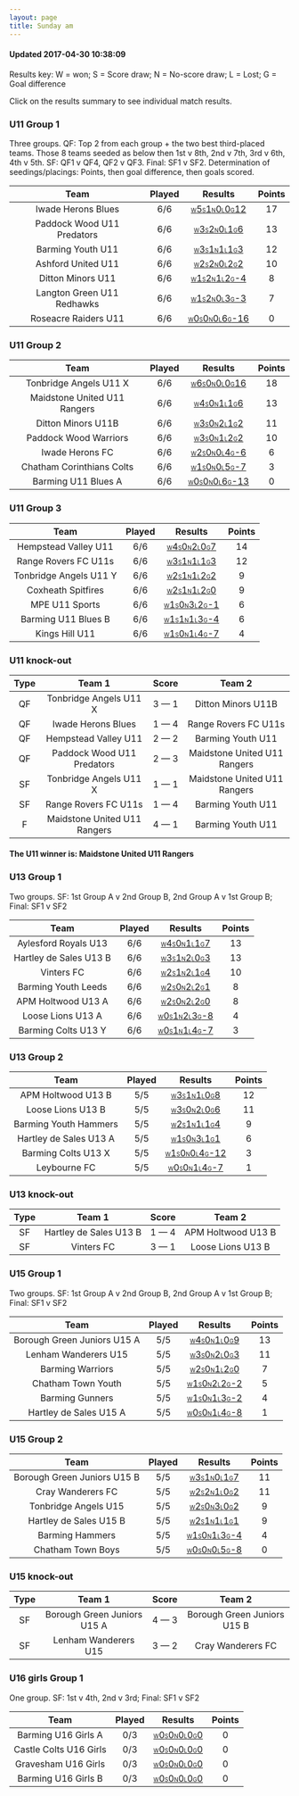 ```yaml
---
layout: page
title: Sunday am
---
```


#### Updated 2017-04-30 10:38:09 

Results key: W = won; S = Score draw; N = No-score draw; L = Lost; G = Goal difference

Click on the results summary to see individual match results.


### U11 Group 1
 Three groups. QF: Top 2 from each group + the two best third-placed teams. Those 8 teams seeded as below then 1st v 8th, 2nd v 7th, 3rd v 6th, 4th v 5th. SF: QF1 v QF4, QF2 v QF3. Final: SF1 v SF2. Determination of seedings/placings: Points, then goal difference, then goals scored.

|            Team            |  Played  |                                                                                     Results                                                                                     |  Points  |
|:--------------------------:|:--------:|:-------------------------------------------------------------------------------------------------------------------------------------------------------------------------------:|:--------:|
|     Iwade Herons Blues     |   6/6    |     <a href="teamres/Iwade-Herons-Blues.html"><font size="1">W</font>5<font size="1">S</font>1<font size="1">N</font>0<font size="1">L</font>0<font size="1">G</font>12</a>     |    17    |
| Paddock Wood U11 Predators |   6/6    | <a href="teamres/Paddock-Wood-U11-Predators.html"><font size="1">W</font>3<font size="1">S</font>2<font size="1">N</font>0<font size="1">L</font>1<font size="1">G</font>6</a>  |    13    |
|     Barming Youth U11      |   6/6    |      <a href="teamres/Barming-Youth-U11.html"><font size="1">W</font>3<font size="1">S</font>1<font size="1">N</font>1<font size="1">L</font>1<font size="1">G</font>3</a>      |    12    |
|     Ashford United U11     |   6/6    |     <a href="teamres/Ashford-United-U11.html"><font size="1">W</font>2<font size="1">S</font>2<font size="1">N</font>0<font size="1">L</font>2<font size="1">G</font>2</a>      |    10    |
|     Ditton Minors U11      |   6/6    |     <a href="teamres/Ditton-Minors-U11.html"><font size="1">W</font>1<font size="1">S</font>2<font size="1">N</font>1<font size="1">L</font>2<font size="1">G</font>-4</a>      |    8     |
| Langton Green U11 Redhawks |   6/6    | <a href="teamres/Langton-Green-U11-Redhawks.html"><font size="1">W</font>1<font size="1">S</font>2<font size="1">N</font>0<font size="1">L</font>3<font size="1">G</font>-3</a> |    7     |
|    Roseacre Raiders U11    |   6/6    |   <a href="teamres/Roseacre-Raiders-U11.html"><font size="1">W</font>0<font size="1">S</font>0<font size="1">N</font>0<font size="1">L</font>6<font size="1">G</font>-16</a>    |    0     |



### U11 Group 2

|             Team             |  Played  |                                                                                     Results                                                                                      |  Points  |
|:----------------------------:|:--------:|:--------------------------------------------------------------------------------------------------------------------------------------------------------------------------------:|:--------:|
|    Tonbridge Angels U11 X    |   6/6    |   <a href="teamres/Tonbridge-Angels-U11-X.html"><font size="1">W</font>6<font size="1">S</font>0<font size="1">N</font>0<font size="1">L</font>0<font size="1">G</font>16</a>    |    18    |
| Maidstone United U11 Rangers |   6/6    | <a href="teamres/Maidstone-United-U11-Rangers.html"><font size="1">W</font>4<font size="1">S</font>0<font size="1">N</font>1<font size="1">L</font>1<font size="1">G</font>6</a> |    13    |
|      Ditton Minors U11B      |   6/6    |      <a href="teamres/Ditton-Minors-U11B.html"><font size="1">W</font>3<font size="1">S</font>0<font size="1">N</font>2<font size="1">L</font>1<font size="1">G</font>2</a>      |    11    |
|    Paddock Wood Warriors     |   6/6    |    <a href="teamres/Paddock-Wood-Warriors.html"><font size="1">W</font>3<font size="1">S</font>0<font size="1">N</font>1<font size="1">L</font>2<font size="1">G</font>2</a>     |    10    |
|       Iwade Herons FC        |   6/6    |       <a href="teamres/Iwade-Herons-FC.html"><font size="1">W</font>2<font size="1">S</font>0<font size="1">N</font>0<font size="1">L</font>4<font size="1">G</font>-6</a>       |    6     |
|  Chatham Corinthians Colts   |   6/6    |  <a href="teamres/Chatham-Corinthians-Colts.html"><font size="1">W</font>1<font size="1">S</font>0<font size="1">N</font>0<font size="1">L</font>5<font size="1">G</font>-7</a>  |    3     |
|     Barming U11 Blues A      |   6/6    |    <a href="teamres/Barming-U11-Blues-A.html"><font size="1">W</font>0<font size="1">S</font>0<font size="1">N</font>0<font size="1">L</font>6<font size="1">G</font>-13</a>     |    0     |



### U11 Group 3

|          Team          |  Played  |                                                                                  Results                                                                                   |  Points  |
|:----------------------:|:--------:|:--------------------------------------------------------------------------------------------------------------------------------------------------------------------------:|:--------:|
|  Hempstead Valley U11  |   6/6    |  <a href="teamres/Hempstead-Valley-U11.html"><font size="1">W</font>4<font size="1">S</font>0<font size="1">N</font>2<font size="1">L</font>0<font size="1">G</font>7</a>  |    14    |
|  Range Rovers FC U11s  |   6/6    |  <a href="teamres/Range-Rovers-FC-U11s.html"><font size="1">W</font>3<font size="1">S</font>1<font size="1">N</font>1<font size="1">L</font>1<font size="1">G</font>3</a>  |    12    |
| Tonbridge Angels U11 Y |   6/6    | <a href="teamres/Tonbridge-Angels-U11-Y.html"><font size="1">W</font>2<font size="1">S</font>1<font size="1">N</font>1<font size="1">L</font>2<font size="1">G</font>2</a> |    9     |
|   Coxheath Spitfires   |   6/6    |   <a href="teamres/Coxheath-Spitfires.html"><font size="1">W</font>2<font size="1">S</font>1<font size="1">N</font>1<font size="1">L</font>2<font size="1">G</font>0</a>   |    9     |
|     MPE U11 Sports     |   6/6    |    <a href="teamres/MPE-U11-Sports.html"><font size="1">W</font>1<font size="1">S</font>0<font size="1">N</font>3<font size="1">L</font>2<font size="1">G</font>-1</a>     |    6     |
|  Barming U11 Blues B   |   6/6    |  <a href="teamres/Barming-U11-Blues-B.html"><font size="1">W</font>1<font size="1">S</font>1<font size="1">N</font>1<font size="1">L</font>3<font size="1">G</font>-4</a>  |    6     |
|     Kings Hill U11     |   6/6    |    <a href="teamres/Kings-Hill-U11.html"><font size="1">W</font>1<font size="1">S</font>0<font size="1">N</font>1<font size="1">L</font>4<font size="1">G</font>-7</a>     |    4     |



### U11 knock-out
 

|  Type  |            Team 1            |    Score    |            Team 2            |
|:------:|:----------------------------:|:-----------:|:----------------------------:|
|   QF   |    Tonbridge Angels U11 X    | 3 &mdash; 1 |      Ditton Minors U11B      |
|   QF   |      Iwade Herons Blues      | 1 &mdash; 4 |     Range Rovers FC U11s     |
|   QF   |     Hempstead Valley U11     | 2 &mdash; 2 |      Barming Youth U11       |
|   QF   |  Paddock Wood U11 Predators  | 2 &mdash; 3 | Maidstone United U11 Rangers |
|   SF   |    Tonbridge Angels U11 X    | 1 &mdash; 1 | Maidstone United U11 Rangers |
|   SF   |     Range Rovers FC U11s     | 1 &mdash; 4 |      Barming Youth U11       |
|   F    | Maidstone United U11 Rangers | 4 &mdash; 1 |      Barming Youth U11       |


#### The U11 winner is: Maidstone United U11 Rangers
### U13 Group 1
 Two groups. SF: 1st Group A v 2nd Group B, 2nd Group A v 1st Group B; Final: SF1 v SF2

|          Team          |  Played  |                                                                                  Results                                                                                   |  Points  |
|:----------------------:|:--------:|:--------------------------------------------------------------------------------------------------------------------------------------------------------------------------:|:--------:|
|  Aylesford Royals U13  |   6/6    |  <a href="teamres/Aylesford-Royals-U13.html"><font size="1">W</font>4<font size="1">S</font>0<font size="1">N</font>1<font size="1">L</font>1<font size="1">G</font>7</a>  |    13    |
| Hartley de Sales U13 B |   6/6    | <a href="teamres/Hartley-de-Sales-U13-B.html"><font size="1">W</font>3<font size="1">S</font>1<font size="1">N</font>2<font size="1">L</font>0<font size="1">G</font>3</a> |    13    |
|       Vinters FC       |   6/6    |       <a href="teamres/Vinters-FC.html"><font size="1">W</font>2<font size="1">S</font>1<font size="1">N</font>2<font size="1">L</font>1<font size="1">G</font>4</a>       |    10    |
|  Barming Youth Leeds   |   6/6    |  <a href="teamres/Barming-Youth-Leeds.html"><font size="1">W</font>2<font size="1">S</font>0<font size="1">N</font>2<font size="1">L</font>2<font size="1">G</font>1</a>   |    8     |
|   APM Holtwood U13 A   |   6/6    |   <a href="teamres/APM-Holtwood-U13-A.html"><font size="1">W</font>2<font size="1">S</font>0<font size="1">N</font>2<font size="1">L</font>2<font size="1">G</font>0</a>   |    8     |
|   Loose Lions U13 A    |   6/6    |   <a href="teamres/Loose-Lions-U13-A.html"><font size="1">W</font>0<font size="1">S</font>1<font size="1">N</font>2<font size="1">L</font>3<font size="1">G</font>-8</a>   |    4     |
|  Barming Colts U13 Y   |   6/6    |  <a href="teamres/Barming-Colts-U13-Y.html"><font size="1">W</font>0<font size="1">S</font>1<font size="1">N</font>1<font size="1">L</font>4<font size="1">G</font>-7</a>  |    3     |



### U13 Group 2

|          Team          |  Played  |                                                                                  Results                                                                                   |  Points  |
|:----------------------:|:--------:|:--------------------------------------------------------------------------------------------------------------------------------------------------------------------------:|:--------:|
|   APM Holtwood U13 B   |   5/5    |   <a href="teamres/APM-Holtwood-U13-B.html"><font size="1">W</font>3<font size="1">S</font>1<font size="1">N</font>1<font size="1">L</font>0<font size="1">G</font>8</a>   |    12    |
|   Loose Lions U13 B    |   5/5    |   <a href="teamres/Loose-Lions-U13-B.html"><font size="1">W</font>3<font size="1">S</font>0<font size="1">N</font>2<font size="1">L</font>0<font size="1">G</font>6</a>    |    11    |
| Barming Youth Hammers  |   5/5    | <a href="teamres/Barming-Youth-Hammers.html"><font size="1">W</font>2<font size="1">S</font>1<font size="1">N</font>1<font size="1">L</font>1<font size="1">G</font>4</a>  |    9     |
| Hartley de Sales U13 A |   5/5    | <a href="teamres/Hartley-de-Sales-U13-A.html"><font size="1">W</font>1<font size="1">S</font>0<font size="1">N</font>3<font size="1">L</font>1<font size="1">G</font>1</a> |    6     |
|  Barming Colts U13 X   |   5/5    | <a href="teamres/Barming-Colts-U13-X.html"><font size="1">W</font>1<font size="1">S</font>0<font size="1">N</font>0<font size="1">L</font>4<font size="1">G</font>-12</a>  |    3     |
|      Leybourne FC      |   5/5    |     <a href="teamres/Leybourne-FC.html"><font size="1">W</font>0<font size="1">S</font>0<font size="1">N</font>1<font size="1">L</font>4<font size="1">G</font>-7</a>      |    1     |



### U13 knock-out
 

|  Type  |         Team 1         |    Score    |       Team 2       |
|:------:|:----------------------:|:-----------:|:------------------:|
|   SF   | Hartley de Sales U13 B | 1 &mdash; 4 | APM Holtwood U13 B |
|   SF   |       Vinters FC       | 3 &mdash; 1 | Loose Lions U13 B  |


### U15 Group 1
 Two groups. SF: 1st Group A v 2nd Group B, 2nd Group A v 1st Group B; Final: SF1 v SF2

|            Team             |  Played  |                                                                                     Results                                                                                     |  Points  |
|:---------------------------:|:--------:|:-------------------------------------------------------------------------------------------------------------------------------------------------------------------------------:|:--------:|
| Borough Green Juniors U15 A |   5/5    | <a href="teamres/Borough-Green-Juniors-U15-A.html"><font size="1">W</font>4<font size="1">S</font>0<font size="1">N</font>1<font size="1">L</font>0<font size="1">G</font>9</a> |    13    |
|    Lenham Wanderers U15     |   5/5    |    <a href="teamres/Lenham-Wanderers-U15.html"><font size="1">W</font>3<font size="1">S</font>0<font size="1">N</font>2<font size="1">L</font>0<font size="1">G</font>3</a>     |    11    |
|      Barming Warriors       |   5/5    |      <a href="teamres/Barming-Warriors.html"><font size="1">W</font>2<font size="1">S</font>0<font size="1">N</font>1<font size="1">L</font>2<font size="1">G</font>0</a>       |    7     |
|     Chatham Town Youth      |   5/5    |     <a href="teamres/Chatham-Town-Youth.html"><font size="1">W</font>1<font size="1">S</font>0<font size="1">N</font>2<font size="1">L</font>2<font size="1">G</font>-2</a>     |    5     |
|       Barming Gunners       |   5/5    |      <a href="teamres/Barming-Gunners.html"><font size="1">W</font>1<font size="1">S</font>0<font size="1">N</font>1<font size="1">L</font>3<font size="1">G</font>-2</a>       |    4     |
|   Hartley de Sales U15 A    |   5/5    |   <a href="teamres/Hartley-de-Sales-U15-A.html"><font size="1">W</font>0<font size="1">S</font>0<font size="1">N</font>1<font size="1">L</font>4<font size="1">G</font>-8</a>   |    1     |



### U15 Group 2

|            Team             |  Played  |                                                                                     Results                                                                                     |  Points  |
|:---------------------------:|:--------:|:-------------------------------------------------------------------------------------------------------------------------------------------------------------------------------:|:--------:|
| Borough Green Juniors U15 B |   5/5    | <a href="teamres/Borough-Green-Juniors-U15-B.html"><font size="1">W</font>3<font size="1">S</font>1<font size="1">N</font>0<font size="1">L</font>1<font size="1">G</font>7</a> |    11    |
|      Cray Wanderers FC      |   5/5    |      <a href="teamres/Cray-Wanderers-FC.html"><font size="1">W</font>2<font size="1">S</font>2<font size="1">N</font>1<font size="1">L</font>0<font size="1">G</font>2</a>      |    11    |
|    Tonbridge Angels U15     |   5/5    |    <a href="teamres/Tonbridge-Angels-U15.html"><font size="1">W</font>2<font size="1">S</font>0<font size="1">N</font>3<font size="1">L</font>0<font size="1">G</font>2</a>     |    9     |
|   Hartley de Sales U15 B    |   5/5    |   <a href="teamres/Hartley-de-Sales-U15-B.html"><font size="1">W</font>2<font size="1">S</font>1<font size="1">N</font>1<font size="1">L</font>1<font size="1">G</font>1</a>    |    9     |
|       Barming Hammers       |   5/5    |      <a href="teamres/Barming-Hammers.html"><font size="1">W</font>1<font size="1">S</font>0<font size="1">N</font>1<font size="1">L</font>3<font size="1">G</font>-4</a>       |    4     |
|      Chatham Town Boys      |   5/5    |     <a href="teamres/Chatham-Town-Boys.html"><font size="1">W</font>0<font size="1">S</font>0<font size="1">N</font>0<font size="1">L</font>5<font size="1">G</font>-8</a>      |    0     |



### U15 knock-out
 

|  Type  |           Team 1            |    Score    |           Team 2            |
|:------:|:---------------------------:|:-----------:|:---------------------------:|
|   SF   | Borough Green Juniors U15 A | 4 &mdash; 3 | Borough Green Juniors U15 B |
|   SF   |    Lenham Wanderers U15     | 3 &mdash; 2 |      Cray Wanderers FC      |


### U16 girls Group 1
 One group. SF: 1st v 4th, 2nd v 3rd; Final: SF1 v SF2

|          Team          |  Played  |                                                                                  Results                                                                                   |  Points  |
|:----------------------:|:--------:|:--------------------------------------------------------------------------------------------------------------------------------------------------------------------------:|:--------:|
|  Barming U16 Girls A   |   0/3    |  <a href="teamres/Barming-U16-Girls-A.html"><font size="1">W</font>0<font size="1">S</font>0<font size="1">N</font>0<font size="1">L</font>0<font size="1">G</font>0</a>   |    0     |
| Castle Colts U16 Girls |   0/3    | <a href="teamres/Castle-Colts-U16-Girls.html"><font size="1">W</font>0<font size="1">S</font>0<font size="1">N</font>0<font size="1">L</font>0<font size="1">G</font>0</a> |    0     |
|  Gravesham U16 Girls   |   0/3    |  <a href="teamres/Gravesham-U16-Girls.html"><font size="1">W</font>0<font size="1">S</font>0<font size="1">N</font>0<font size="1">L</font>0<font size="1">G</font>0</a>   |    0     |
|  Barming U16 Girls B   |   0/3    |  <a href="teamres/Barming-U16-Girls-B.html"><font size="1">W</font>0<font size="1">S</font>0<font size="1">N</font>0<font size="1">L</font>0<font size="1">G</font>0</a>   |    0     |



<br /><br /><br />